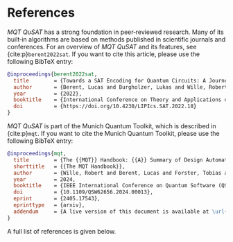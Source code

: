 # References

_MQT QuSAT_ has a strong foundation in peer‑reviewed research.
Many of its built‑in algorithms are based on methods published in scientific journals and conferences.
For an overview of _MQT QuSAT_ and its features, see {cite:p}`berent2022sat`.
If you want to cite this article, please use the following BibTeX entry:

```bibtex
@inproceedings{berent2022sat,
  title        = {Towards a SAT Encoding for Quantum Circuits: A Journey From Classical Circuits to Clifford Circuits and Beyond},
  author       = {Berent, Lucas and Burgholzer, Lukas and Wille, Robert},
  year         = {2022},
  booktitle    = {International Conference on Theory and Applications of Satisfiability Testing},
  doi          = {https://doi.org/10.4230/LIPIcs.SAT.2022.18}
}
```

_MQT QuSAT_ is part of the Munich Quantum Toolkit, which is described in {cite:p}`mqt`.
If you want to cite the Munich Quantum Toolkit, please use the following BibTeX entry:

```bibtex
@inproceedings{mqt,
  title        = {The {{MQT}} Handbook: {{A}} Summary of Design Automation Tools and Software for Quantum Computing},
  shorttitle   = {{The MQT Handbook}},
  author       = {Wille, Robert and Berent, Lucas and Forster, Tobias and Kunasaikaran, Jagatheesan and Mato, Kevin and Peham, Tom and Quetschlich, Nils and Rovara, Damian and Sander, Aaron and Schmid, Ludwig and Schoenberger, Daniel and Stade, Yannick and Burgholzer, Lukas},
  year         = 2024,
  booktitle    = {IEEE International Conference on Quantum Software (QSW)},
  doi          = {10.1109/QSW62656.2024.00013},
  eprint       = {2405.17543},
  eprinttype   = {arxiv},
  addendum     = {A live version of this document is available at \url{https://mqt.readthedocs.io}}
}
```

A full list of references is given below.

```{bibliography}

```
